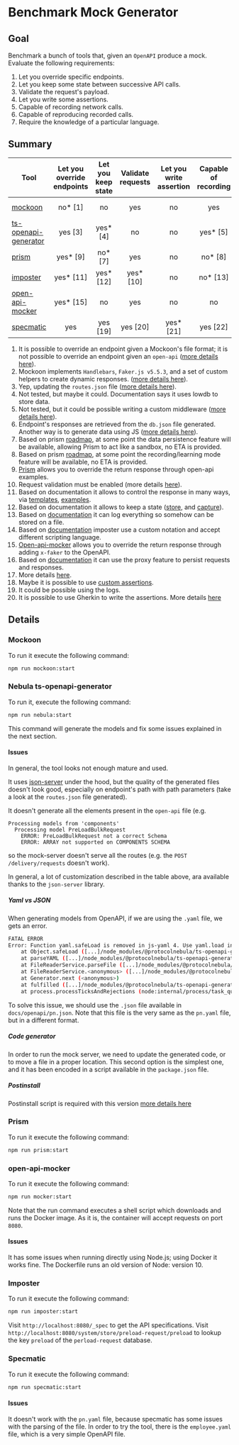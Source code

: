 # Benchmark Mock Generator

## Goal

Benchmark a bunch of tools that, given an `OpenAPI` produce a mock. Evaluate the following requirements:

1. Let you override specific endpoints.
2. Let you keep some state between successive API calls.
3. Validate the request's payload.
4. Let you write some assertions.
5. Capable of recording network calls.
6. Capable of reproducing recorded calls.
7. Require the knowledge of a particular language.

## Summary

| Tool                                                                           | Let you override endpoints | Let you keep state | Validate requests | Let you write assertion | Capable of recording | Capable of reproducing | Require the language |
|--------------------------------------------------------------------------------|:--------------------------:|:------------------:|:-----------------:|:-----------------------:|:--------------------:|:----------------------:|:--------------------:|
| [mockoon](https://mockoon.com/cli/)                                            |          no* [1]           |         no         |        yes        |           no            |         yes          |           no           |     custom* [2]      |
| [ts-openapi-generator](https://github.com/ProtocolNebula/ts-openapi-generator) |          yes [3]           |      yes* [4]      |        no         |           no            |       yes* [5]       |           no           |     custom* [6]      |
| [prism](https://stoplight.io/open-source/prism)                                |          yes* [9]          |      no* [7]       |        yes        |           no            |       no* [8]        |           no           |          no          |
| [imposter](https://www.imposter.sh/)                                           |         yes* [11]          |     yes* [12]      |     yes* [10]     |           no            |       no* [13]       |           no           |     custom* [14]     |
| [open-api-mocker](https://github.com/jormaechea/open-api-mocker)               |         yes* [15]          |         no         |        yes        |           no            |          no          |           no           |     custom* [15]     |
| [specmatic](https://specmatic.in/documentation.html)                           |            yes             |      yes [19]      |     yes [20]      |        yes* [21]        |       yes [22]       |          yes           |     custom [23]      |

1. It is possible to override an endpoint given a Mockoon's file format; it is not possible to override an endpoint given an `open-api` ([more details here](https://mockoon.com/docs/latest/openapi/openapi-specification-compatibility/)).
2. Mockoon implements `Handlebars`, `Faker.js v5.5.3`, and a set of custom helpers to create dynamic responses. ([more details here](https://mockoon.com/docs/latest/templating/overview/)).
3. Yep, updating the `routes.json` file ([more details here](https://www.npmjs.com/package/json-server#add-custom-routes)).
4. Not tested, but maybe it could. Documentation says it uses lowdb to store data.
5. Not tested, but it could be possible writing a custom middleware ([more details here](https://www.npmjs.com/package/json-server#add-middlewares)).
6. Endpoint's responses are retrieved from the `db.json` file generated. Another way is to generate data using JS ([more details here](https://www.npmjs.com/package/json-server#generate-random-data)).
7. Based on prism [roadmap](https://github.com/stoplightio/prism#-roadmap), at some point the data persistence feature will be available, allowing Prism to act like a sandbox, no ETA is provided.
8. Based on prism [roadmap](https://github.com/stoplightio/prism#-roadmap), at some point the recording/learning mode feature will be available, no ETA is provided.
9. [Prism](https://docs.stoplight.io/docs/prism/83dbbd75532cf-http-mocking#response-examples) allows you to override the return response through open-api examples.
10. Request validation must be enabled (more details [here](https://docs.imposter.sh/openapi_plugin/#validating-requests-against-the-specification)).
11. Based on documentation it allows to control the response in many ways, via [templates](https://docs.imposter.sh/templates/), [examples](https://docs.imposter.sh/openapi_plugin/#overriding-examples).
12. Based on documentation it allows to keep a state ([store](https://docs.imposter.sh/stores/), and [capture](https://docs.imposter.sh/data_capture/)).
13. Based on [documentation](https://docs.imposter.sh/metrics_logs_telemetry/#logs) it can log everything so somehow can be stored on a file.
14. Based on [documentation](https://docs.imposter.sh/scripting/) imposter use a custom notation and accept different scripting language.
15. [Open-api-mocker](https://github.com/jormaechea/open-api-mocker#customizing-generated-responses) allows you to override the return response through adding `x-faker` to the OpenAPI.
19. Based on [documentation](https://specmatic.in/documentation/authoring_contracts.html#from-an-existing-application-using-proxy-mode) it can use the proxy feature to persist requests and responses. 
20. More details [here](https://specmatic.in/Features.html#service-virtualisation). 
21. Maybe it is possible to use [custom assertions](https://specmatic.in/documentation/contract_tests.html#externalising-examples--test-cases). 
22. It could be possible using the logs. 
23. It is possible to use Gherkin to write the assertions. More details [here](https://specmatic.in/documentation/contract_tests.html#externalising-examples--test-cases)

## Details

### Mockoon

To run it execute the following command:

``` sh
npm run mockoon:start
```

### Nebula ts-openapi-generator

To run it, execute the following command:

``` sh
npm run nebula:start
```
This command will generate the models and fix some issues explained in the next section.

#### Issues

In general, the tool looks not enough mature and used.

It uses [json-server](https://www.npmjs.com/package/json-server) under the hood, but the quality of the generated files
doesn't look good, especially on endpoint's path with path parameters (take a look at the `routes.json` file generated).

It doesn't generate all the elements present in the `open-api` file (e.g. 
```text
Processing models from 'components'
  Processing model PreLoadBulkRequest
    ERROR: PreLoadBulkRequest not a correct Schema
    ERROR: ARRAY not supported on COMPONENTS SCHEMA
```
so the mock-server doesn't serve all the routes (e.g. the `POST /delivery/requests` doesn't work).

In general, a lot of customization described in the table above, ara available thanks to the `json-server` library.

##### Yaml vs JSON
When generating models from OpenAPI, if we are using the `.yaml` file, we gets an error.
``` sh
FATAL ERROR
Error: Function yaml.safeLoad is removed in js-yaml 4. Use yaml.load instead, which is now safe by default.
    at Object.safeLoad ([...]/node_modules/@protocolnebula/ts-openapi-generator/node_modules/js-yaml/index.js:10:11)
    at parseYAML ([...]/node_modules/@protocolnebula/ts-openapi-generator/build/utils/files.util.js:123:17)
    at FileReaderService.parseFile ([...]/node_modules/@protocolnebula/ts-openapi-generator/build/services/parsers/file-reader.service.js:121:51)
    at FileReaderService.<anonymous> ([...]/node_modules/@protocolnebula/ts-openapi-generator/build/services/parsers/file-reader.service.js:36:41)
    at Generator.next (<anonymous>)
    at fulfilled ([...]/node_modules/@protocolnebula/ts-openapi-generator/build/services/parsers/file-reader.service.js:5:58)
    at process.processTicksAndRejections (node:internal/process/task_queues:95:5)
```
To solve this issue, we should use the `.json` file available in `docs/openapi/pn.json`. Note that this file is the very
same as the `pn.yaml` file, but in a different format.

##### Code generator
In order to run the mock server, we need to update the generated code, or to move a file in a proper location.
This second option is the simplest one, and it has been encoded in a script available in the `package.json` file.

##### Postinstall
Postinstall script is required with this version [more details here](https://github.com/ProtocolNebula/ts-openapi-generator#installation-electric_plug)

### Prism

To run it execute the following command:

``` sh
npm run prism:start
```

### open-api-mocker

To run it execute the following command:

``` sh
npm run mocker:start
```

Note that the run command executes a shell script which downloads and runs the Docker image.
As it is, the container will accept requests on port `8080`.

#### Issues
It has some issues when running directly using Node.js; using Docker it works fine.
The Dockerfile runs an old version of Node: version 10.

### Imposter

To run it execute the following command:

``` sh
npm run imposter:start
```

Visit `http://localhost:8080/_spec` to get the API specifications. Visit `http://localhost:8080/system/store/preload-request/preload` to lookup the key `preload` of the `perload-request` database.

### Specmatic

To run it execute the following command:

``` sh
npm run specmatic:start
```

#### Issues
It doesn't work with the `pn.yaml` file, because specmatic has some issues with the parsing of the file.
In order to try the tool, there is the `employee.yaml` file, which is a very simple OpenAPI file.

